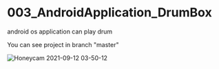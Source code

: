 # 003_AndroidApplication_DrumBox
android os application can play drum 

You can see project in branch "master" 

![Honeycam 2021-09-12 03-50-12](https://user-images.githubusercontent.com/37606666/132958335-61551e46-d5dd-4a8d-82db-f0f2cd6ecc8a.gif)


